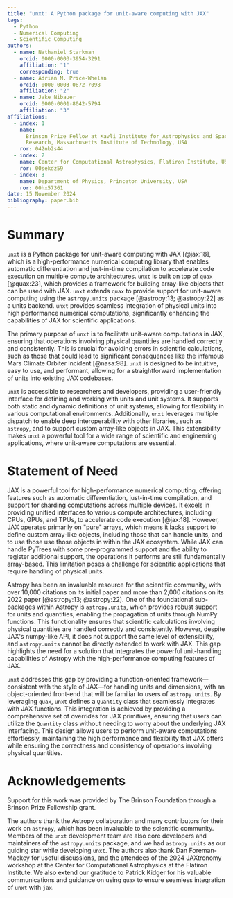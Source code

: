 ```yaml
---
title: "unxt: A Python package for unit-aware computing with JAX"
tags:
  - Python
  - Numerical Computing
  - Scientific Computing
authors:
  - name: Nathaniel Starkman
    orcid: 0000-0003-3954-3291
    affiliation: "1"
    corresponding: true
  - name: Adrian M. Price-Whelan
    orcid: 0000-0003-0872-7098
    affiliation: "2"
  - name: Jake Nibauer
    orcid: 0000-0001-8042-5794
    affiliation: "3"
affiliations:
  - index: 1
    name:
      Brinson Prize Fellow at Kavli Institute for Astrophysics and Space
      Research, Massachusetts Institute of Technology, USA
    ror: 042nb2s44
  - index: 2
    name: Center for Computational Astrophysics, Flatiron Institute, USA
    ror: 00sekdz59
  - index: 3
    name: Department of Physics, Princeton University, USA
    ror: 00hx57361
date: 15 November 2024
bibliography: paper.bib
---
```


# Summary

`unxt` is a Python package for unit-aware computing with JAX [@jax:18], which is
a high-performance numerical computing library that enables automatic
differentiation and just-in-time compilation to accelerate code execution on
multiple compute architectures. `unxt` is built on top of `quax` [@quax:23],
which provides a framework for building array-like objects that can be used with
JAX. `unxt` extends `quax` to provide support for unit-aware computing using the
`astropy.units` package [@astropy:13; @astropy:22] as a units backend. `unxt` provides
seamless integration of physical units into high performance numerical computations,
significantly enhancing the capabilities of JAX for scientific applications.

The primary purpose of `unxt` is to facilitate unit-aware computations in JAX,
ensuring that operations involving physical quantities are handled correctly and
consistently. This is crucial for avoiding errors in scientific calculations,
such as those that could lead to significant consequences like the infamous Mars
Climate Orbiter incident [@nasa:98]. `unxt` is designed to be intuitive, easy to
use, and performant, allowing for a straightforward implementation of units into
existing JAX codebases.

`unxt` is accessible to researchers and developers, providing a user-friendly
interface for defining and working with units and unit systems. It supports both
static and dynamic definitions of unit systems, allowing for flexibility in
various computational environments. Additionally, `unxt` leverages multiple
dispatch to enable deep interoperability with other libraries, such as
`astropy`, and to support custom array-like objects in JAX. This extensibility
makes `unxt` a powerful tool for a wide range of scientific and engineering
applications, where unit-aware computations are essential.

# Statement of Need

JAX is a powerful tool for high-performance numerical computing, offering
features such as automatic differentiation, just-in-time compilation, and
support for sharding computations across multiple devices. It excels in
providing unified interfaces to various compute architectures, including CPUs,
GPUs, and TPUs, to accelerate code execution [@jax:18]. However, JAX operates
primarily on "pure" arrays, which means it lacks support to define custom
array-like objects, including those that can handle units, and to use those use
those objects in within the JAX ecosystem. While JAX can handle PyTrees with
some pre-programmed support and the ability to register additional support, the
operations it performs are still fundamentally array-based. This limitation
poses a challenge for scientific applications that require handling of physical
units.

Astropy has been an invaluable resource for the scientific community, with over
10,000 citations on its initial paper and more than 2,000 citations on its 2022
paper [@astropy:13; @astropy:22]. One of the foundational sub-packages within Astropy
is `astropy.units`, which provides robust support for units and quantities, enabling
the propagation of units through NumPy functions. This functionality ensures that
scientific calculations involving physical quantities are handled correctly and consistently.
However, despite JAX's numpy-like API, it does not support the same level of extensibility,
and `astropy.units` cannot be directly extended to work with JAX. This gap highlights
the need for a solution that integrates the powerful unit-handling capabilities of
Astropy with the high-performance computing features of JAX.

`unxt` addresses this gap by providing a function-oriented framework—consistent
with the style of JAX—for handling units and dimensions, with an object-oriented
front-end that will be familiar to users of `astropy.units`. By leveraging
`quax`, `unxt` defines a `Quantity` class that seamlessly integrates with JAX
functions. This integration is achieved by providing a comprehensive set of
overrides for JAX primitives, ensuring that users can utilize the `Quantity`
class without needing to worry about the underlying JAX interfacing. This design
allows users to perform unit-aware computations effortlessly, maintaining the
high performance and flexibility that JAX offers while ensuring the correctness
and consistency of operations involving physical quantities.

# Acknowledgements

Support for this work was provided by The Brinson Foundation through a Brinson
Prize Fellowship grant.

The authors thank the Astropy collaboration and many contributors for their work
on `astropy`, which has been invaluable to the scientific community. Members of
the `unxt` development team are also core developers and maintainers of the
`astropy.units` package, and we had `astropy.units` as our guiding star while
developing `unxt`. The authors also thank Dan Foreman-Mackey for useful
discussions, and the attendees of the 2024 JAXtronomy workshop at the Center for
Computational Astrophysics at the Flatiron Institute. We also extend our
gratitude to Patrick Kidger for his valuable communications and guidance on
using `quax` to ensure seamless integration of `unxt` with `jax`.
